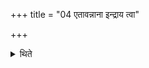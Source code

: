 +++
title = "04 एतावन्नाना इन्द्राय त्वा"

+++

<details><summary>थिते</summary>

एतावन्नाना । इन्द्राय त्वा वृत्रघ्न इत्येतैः प्रतिमन्त्रम् ४
</details>
